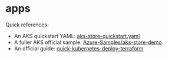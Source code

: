 # apps

Quick references:

* An AKS quickstart YAML: [aks-store-quickstart.yaml](https://github.com/Azure-Samples/aks-store-demo/blob/main/aks-store-quickstart.yaml)
* A fuller AKS official sample: [Azure-Samples/aks-store-demo](https://github.com/Azure-Samples/aks-store-demo).
* An official guide: [quick-kubernetes-deploy-terraform](https://learn.microsoft.com/en-us/azure/aks/learn/quick-kubernetes-deploy-terraform?pivots=development-environment-azure-cli)
